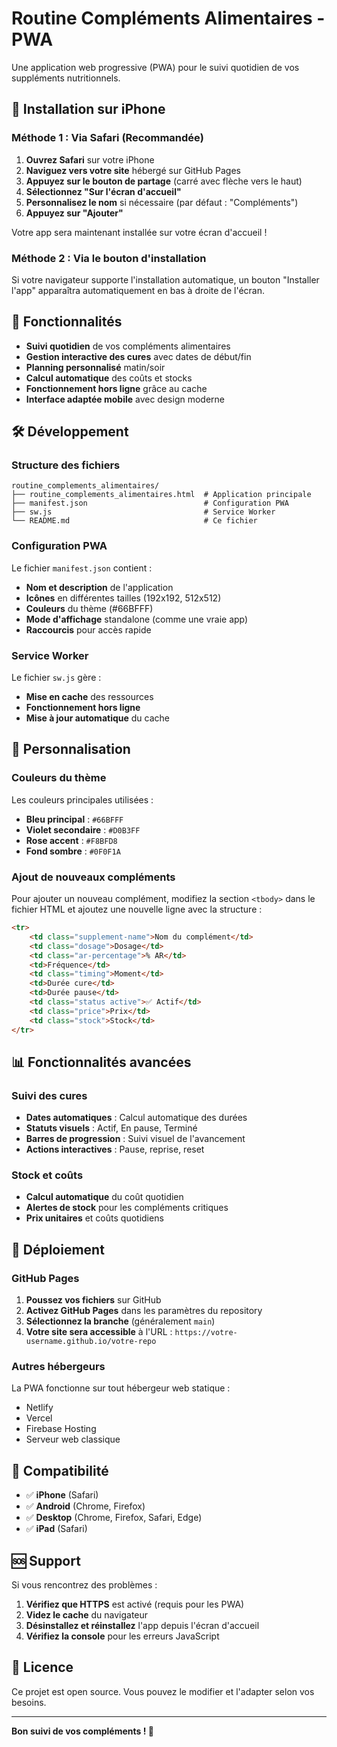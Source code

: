 # Routine Compléments Alimentaires - PWA

Une application web progressive (PWA) pour le suivi quotidien de vos suppléments nutritionnels.

## 🚀 Installation sur iPhone

### Méthode 1 : Via Safari (Recommandée)

1. **Ouvrez Safari** sur votre iPhone
2. **Naviguez vers votre site** hébergé sur GitHub Pages
3. **Appuyez sur le bouton de partage** (carré avec flèche vers le haut)
4. **Sélectionnez "Sur l'écran d'accueil"**
5. **Personnalisez le nom** si nécessaire (par défaut : "Compléments")
6. **Appuyez sur "Ajouter"**

Votre app sera maintenant installée sur votre écran d'accueil !

### Méthode 2 : Via le bouton d'installation

Si votre navigateur supporte l'installation automatique, un bouton "Installer l'app" apparaîtra automatiquement en bas à droite de l'écran.

## 📱 Fonctionnalités

- **Suivi quotidien** de vos compléments alimentaires
- **Gestion interactive des cures** avec dates de début/fin
- **Planning personnalisé** matin/soir
- **Calcul automatique** des coûts et stocks
- **Fonctionnement hors ligne** grâce au cache
- **Interface adaptée mobile** avec design moderne

## 🛠️ Développement

### Structure des fichiers

```
routine_complements_alimentaires/
├── routine_complements_alimentaires.html  # Application principale
├── manifest.json                          # Configuration PWA
├── sw.js                                  # Service Worker
└── README.md                              # Ce fichier
```

### Configuration PWA

Le fichier `manifest.json` contient :
- **Nom et description** de l'application
- **Icônes** en différentes tailles (192x192, 512x512)
- **Couleurs** du thème (#66BFFF)
- **Mode d'affichage** standalone (comme une vraie app)
- **Raccourcis** pour accès rapide

### Service Worker

Le fichier `sw.js` gère :
- **Mise en cache** des ressources
- **Fonctionnement hors ligne**
- **Mise à jour automatique** du cache

## 🎨 Personnalisation

### Couleurs du thème

Les couleurs principales utilisées :
- **Bleu principal** : `#66BFFF`
- **Violet secondaire** : `#D0B3FF`
- **Rose accent** : `#F8BFD8`
- **Fond sombre** : `#0F0F1A`

### Ajout de nouveaux compléments

Pour ajouter un nouveau complément, modifiez la section `<tbody>` dans le fichier HTML et ajoutez une nouvelle ligne avec la structure :

```html
<tr>
    <td class="supplement-name">Nom du complément</td>
    <td class="dosage">Dosage</td>
    <td class="ar-percentage">% AR</td>
    <td>Fréquence</td>
    <td class="timing">Moment</td>
    <td>Durée cure</td>
    <td>Durée pause</td>
    <td class="status active">✅ Actif</td>
    <td class="price">Prix</td>
    <td class="stock">Stock</td>
</tr>
```

## 📊 Fonctionnalités avancées

### Suivi des cures

- **Dates automatiques** : Calcul automatique des durées
- **Statuts visuels** : Actif, En pause, Terminé
- **Barres de progression** : Suivi visuel de l'avancement
- **Actions interactives** : Pause, reprise, reset

### Stock et coûts

- **Calcul automatique** du coût quotidien
- **Alertes de stock** pour les compléments critiques
- **Prix unitaires** et coûts quotidiens

## 🔧 Déploiement

### GitHub Pages

1. **Poussez vos fichiers** sur GitHub
2. **Activez GitHub Pages** dans les paramètres du repository
3. **Sélectionnez la branche** (généralement `main`)
4. **Votre site sera accessible** à l'URL : `https://votre-username.github.io/votre-repo`

### Autres hébergeurs

La PWA fonctionne sur tout hébergeur web statique :
- Netlify
- Vercel
- Firebase Hosting
- Serveur web classique

## 📱 Compatibilité

- ✅ **iPhone** (Safari)
- ✅ **Android** (Chrome, Firefox)
- ✅ **Desktop** (Chrome, Firefox, Safari, Edge)
- ✅ **iPad** (Safari)

## 🆘 Support

Si vous rencontrez des problèmes :

1. **Vérifiez que HTTPS** est activé (requis pour les PWA)
2. **Videz le cache** du navigateur
3. **Désinstallez et réinstallez** l'app depuis l'écran d'accueil
4. **Vérifiez la console** pour les erreurs JavaScript

## 📝 Licence

Ce projet est open source. Vous pouvez le modifier et l'adapter selon vos besoins.

---

**Bon suivi de vos compléments ! 💪**
